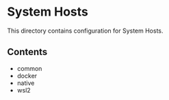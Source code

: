# System Hosts

This directory contains configuration for System Hosts.

## Contents

- common
- docker
- native
- wsl2


